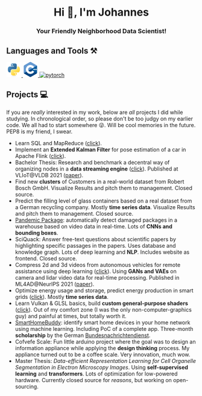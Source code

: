 <h1 align="center">Hi 👋, I'm Johannes</h1>
<h3 align="center">Your Friendly Neighborhood Data Scientist!</h3>

## Languages and Tools ⚒️
<p align="left"> <a href="https://www.python.org" target="_blank" rel="noreferrer"> <img src="https://raw.githubusercontent.com/devicons/devicon/master/icons/python/python-original.svg" alt="python" width="40" height="40"/> </a> <a href="https://www.w3schools.com/cpp/" target="_blank" rel="noreferrer"> <img src="https://raw.githubusercontent.com/devicons/devicon/master/icons/cplusplus/cplusplus-original.svg" alt="cplusplus" width="40" height="40"/> </a>  <a href="https://pytorch.org/" target="_blank" rel="noreferrer"> <img src="https://www.vectorlogo.zone/logos/pytorch/pytorch-icon.svg" alt="pytorch" width="40" height="40"/> </a> </p>

## Projects 💻
If you are *really* interested in my work, below are *all* projects I did while studying. In chronological order, so please don't be too judgy on my earlier code. We all had to start somewhere 😜. Will be cool memories in the future. PEP8 is my friend, I swear.
- Learn SQL and MapReduce ([click](https://github.com/jo-jstrm/SQL-and-MapReduce)).
- Implement an **Extended Kalman Filter** for pose estimation of a car in Apache Flink ([click](https://github.com/jo-jstrm/DBPro-EKF-SLAM)).
- Bachelor Thesis: Research and benchmark a decentral way of organizing nodes in a **data streaming engine** ([click](https://github.com/jo-jstrm/rime-data-streaming-iot)). Published at VLIoT@VLDB 2021 ([paper](https://www.ronpub.com/ojiot/OJIOT_2021v7i1n06_Giouroukis.html)).
- Find new **clusters** of Customers in a real-world dataset from Robert Bosch GmbH. Visualize Results and pitch them to management. Closed source.
- Predict the filling level of glass containers based on a real dataset from a German recycling company. Mostly **time series data**. Visualize Results and pitch them to management. Closed source.
- [Pandemic Package](https://github.com/jo-jstrm/Damaged-Package-Detection): automatically detect damaged packages in a warehouse based on video data in real-time. Lots of **CNNs and bounding boxes**.
- SciQuack: Answer free-text questions about scientific papers by highlighting specific passages in the papers. Uses database and knowledge graph. Lots of deep learning and **NLP**. Includes website as frontend. Closed source.
- Compress 2d and 3d videos from autonomous vehicles for remote assistance using deep learning ([click](https://github.com/daniel-bogdoll/deep_generative_models)). Using **GANs and VAEs** on camera and lidar video data for real-time processing. Published in ML4AD@NeurIPS 2021 ([paper]([https://github.com/daniel-bogdoll/deep_generative_models](https://arxiv.org/abs/2111.03201))).
- Optimize energy usage and storage, predict energy production in smart grids ([click](https://github.com/jo-jstrm/Smart-Grid-Applications)). Mostly **time series data**.
- Learn Vulkan & GLSL basics, build **custom general-purpose shaders** ([click](https://github.com/jo-jstrm/Vulkan-GPU-Programming)). Out of my comfort zone (I was the only non-computer-graphics guy) and painful at times, but totally worth it.
- [SmartHomeBuddy](https://github.com/jo-jstrm/SmartHomeBuddy): identify smart home devices in your home network using machine learning. Including PoC of a complete app. Three-month **scholarship** by the German [Bundesnachrichtendienst](https://www.bnd.bund.de/DE/Karriere/SummerOfCode/SummerOfCode_node.html).
- Cofvefe Scale: Fun little arduino project where the goal was to design an information appliance while applying the **design thinking** process. My appliance turned out to be a coffee scale. Very innovation, much wow.
- Master Thesis: *Data-efficient Representation Learning for Cell Organelle Segmentation in Electron Microscopy Images*. Using **self-supervised learning** and **transformers**. Lots of optimization for low-powered hardware. Currently closed source for *reasons*, but working on open-sourcing.
